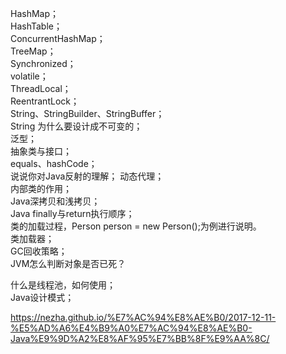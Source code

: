 HashMap；  
HashTable；  
ConcurrentHashMap；  
TreeMap；  
Synchronized；  
volatile；  
ThreadLocal；  
ReentrantLock；  
String、StringBuilder、StringBuffer；  
String 为什么要设计成不可变的；  
泛型；  
抽象类与接口；  
equals、hashCode；  
说说你对Java反射的理解； 
动态代理；   
内部类的作用；  
Java深拷贝和浅拷贝；  
Java finally与return执行顺序；  
类的加载过程，Person person = new Person();为例进行说明。  
类加载器；  
GC回收策略；  
JVM怎么判断对象是否已死？  

什么是线程池，如何使用；  
Java设计模式；  

https://nezha.github.io/%E7%AC%94%E8%AE%B0/2017-12-11-%E5%AD%A6%E4%B9%A0%E7%AC%94%E8%AE%B0-Java%E9%9D%A2%E8%AF%95%E7%BB%8F%E9%AA%8C/  

